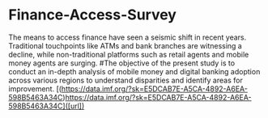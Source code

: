 # Finance-Access-Survey
The means to access finance have seen a seismic shift in recent years. Traditional touchpoints like ATMs and bank branches are witnessing a decline, while non-traditional platforms such as retail agents and mobile money agents are surging. 
#The objective of the present study is to conduct an in-depth analysis of mobile money and digital banking adoption across various regions to understand disparities and identify areas for improvement.
[(https://data.imf.org/?sk=E5DCAB7E-A5CA-4892-A6EA-598B5463A34C)https://data.imf.org/?sk=E5DCAB7E-A5CA-4892-A6EA-598B5463A34C]([url]) 
